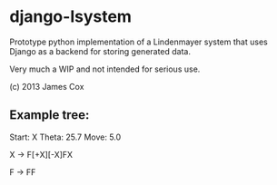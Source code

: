 django-lsystem
==============

Prototype python implementation of a Lindenmayer system that uses Django as a backend for storing generated data.

Very much a WIP and not intended for serious use.

(c) 2013 James Cox

Example tree:
-------------

  Start: X
  Theta: 25.7
  Move: 5.0

  X -> F[+X][-X]FX

  F -> FF

